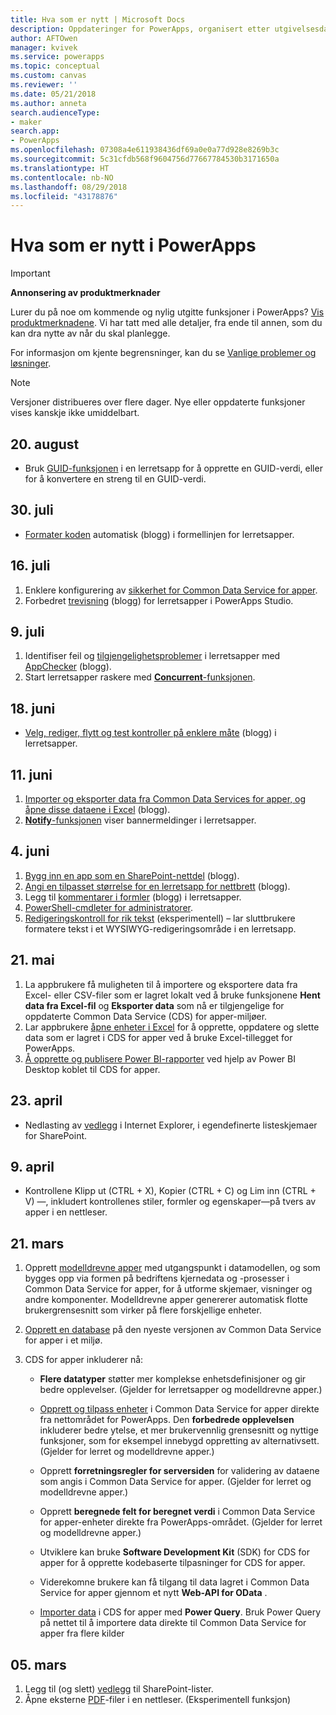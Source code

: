 ```yaml
---
title: Hva som er nytt | Microsoft Docs
description: Oppdateringer for PowerApps, organisert etter utgivelsesdato
author: AFTOwen
manager: kvivek
ms.service: powerapps
ms.topic: conceptual
ms.custom: canvas
ms.reviewer: ''
ms.date: 05/21/2018
ms.author: anneta
search.audienceType:
- maker
search.app:
- PowerApps
ms.openlocfilehash: 07308a4e611938436df69a0e0a77d928e8269b3c
ms.sourcegitcommit: 5c31cfdb568f9604756d77667784530b3171650a
ms.translationtype: HT
ms.contentlocale: nb-NO
ms.lasthandoff: 08/29/2018
ms.locfileid: "43178876"
---
```

# <a name="whats-new-in-powerapps"></a>Hva som er nytt i PowerApps

> [!IMPORTANT]
>
> **Annonsering av produktmerknader**
>
> Lurer du på noe om kommende og nylig utgitte funksjoner i PowerApps?
>[Vis produktmerknadene](https://docs.microsoft.com/business-applications-release-notes/april18/powerapps/overview). Vi har tatt med alle detaljer, fra ende til annen, som du kan dra nytte av når du skal planlegge.

For informasjon om kjente begrensninger, kan du se [Vanlige problemer og løsninger](common-issues-and-resolutions.md).

> [!NOTE]
> Versjoner distribueres over flere dager. Nye eller oppdaterte funksjoner vises kanskje ikke umiddelbart.

## <a name="august-20"></a>20. august
* Bruk [GUID-funksjonen](functions/function-guid.md) i en lerretsapp for å opprette en GUID-verdi, eller for å konvertere en streng til en GUID-verdi.

## <a name="july-30"></a>30. juli

* [Formater koden](https://powerapps.microsoft.com/en-us/blog/automatically-format-your-formula/) automatisk (blogg) i formellinjen for lerretsapper.

## <a name="july-16"></a>16. juli

1. Enklere konfigurering av [sikkerhet for Common Data Service for apper](share-app.md##manage-entity-permissions).
2. Forbedret [trevisning](https://powerapps.microsoft.com/blog/tree-view-now-even-better-with-expand-all-collapse-all-and-more/) (blogg) for lerretsapper i PowerApps Studio.

## <a name="july-9"></a>9. juli

1. Identifiser feil og [tilgjengelighetsproblemer](accessibility-checker.md) i lerretsapper med [AppChecker](https://powerapps.microsoft.com/blog/new-app-checker-helps-you-fix-errors-and-make-accessible-apps/) (blogg).
2. Start lerretsapper raskere med [**Concurrent**-funksjonen](functions/function-concurrent.md).

## <a name="june-18"></a>18. juni

* [Velg, rediger, flytt og test kontroller på enklere måte](https://powerapps.microsoft.com/blog/say-goodbye-to-miss-clicks-on-the-canvas/) (blogg) i lerretsapper.

## <a name="june-11"></a>11. juni

1. [Importer og eksporter data fra Common Data Services for apper, og åpne disse dataene i Excel](https://powerapps.microsoft.com/blog/cds-for-apps-excel-importexport/) (blogg).
1. [**Notify**-funksjonen](functions/function-showerror.md) viser bannermeldinger i lerretsapper.

## <a name="june-4"></a>4. juni

1. [Bygg inn en app som en SharePoint-nettdel](https://powerapps.microsoft.com/blog/embedding-powerapps-in-office-and-beyond/) (blogg).
1. [Angi en tilpasset størrelse for en lerretsapp for nettbrett](https://powerapps.microsoft.com/blog/embedding-powerapps-in-office-and-beyond/) (blogg).
1. Legg til [kommentarer i formler](https://powerapps.microsoft.com/blog/comment-your-powerapps-code/) (blogg) i lerretsapper.
1. [PowerShell-cmdleter for administratorer](https://docs.microsoft.com/powerapps/administrator/powerapps-powershell).
1. [Redigeringskontroll for rik tekst](controls/control-richtexteditor.md) (eksperimentell) – lar sluttbrukere formatere tekst i et WYSIWYG-redigeringsområde i en lerretsapp.

## <a name="may-21"></a>21. mai

1. La appbrukere få muligheten til å importere og eksportere data fra Excel- eller CSV-filer som er lagret lokalt ved å bruke funksjonene **Hent data fra Excel-fil** og **Eksporter data** som nå er tilgjengelige for oppdaterte Common Data Service (CDS) for apper-miljøer. 
1. Lar appbrukere [åpne enheter i Excel](../common-data-service/data-platform-excel-addin.md) for å opprette, oppdatere og slette data som er lagret i CDS for apper ved å bruke Excel-tillegget for PowerApps. 
1. [Å opprette og publisere Power BI-rapporter](../common-data-service/data-platform-powerbi-connector.md) ved hjelp av Power BI Desktop koblet til CDS for apper.

## <a name="april-23"></a>23. april

* Nedlasting av [vedlegg](controls/control-attachments.md) i Internet Explorer, i egendefinerte listeskjemaer for SharePoint.

## <a name="april-9"></a>9. april

* Kontrollene Klipp ut (CTRL + X), Kopier (CTRL + C) og Lim inn (CTRL + V) &mdash;, inkludert kontrollenes stiler, formler og egenskaper&mdash;på tvers av apper i en nettleser.

## <a name="march-21"></a>21. mars

1. Opprett [modelldrevne apper](../model-driven-apps/model-driven-app-overview.md) med utgangspunkt i datamodellen, og som bygges opp via formen på bedriftens kjernedata og -prosesser i Common Data Service for apper, for å utforme skjemaer, visninger og andre komponenter. Modelldrevne apper genererer automatisk flotte brukergrensesnitt som virker på flere forskjellige enheter.
2. [Opprett en database](../../administrator/create-database.md) på den nyeste versjonen av Common Data Service for apper i et miljø.
3. CDS for apper inkluderer nå:

    * **Flere datatyper** støtter mer komplekse enhetsdefinisjoner og gir bedre opplevelser. (Gjelder for lerretsapper og modelldrevne apper.)

    * [Opprett og tilpass enheter](../common-data-service/data-platform-create-entity.md) i Common Data Service for apper direkte fra nettområdet for PowerApps. Den **forbedrede opplevelsen** inkluderer bedre ytelse, et mer brukervennlig grensesnitt og nyttige funksjoner, som for eksempel innebygd oppretting av alternativsett. (Gjelder for lerret og modelldrevne apper.)
    * Opprett **forretningsregler for serversiden** for validering av dataene som angis i Common Data Service for apper. (Gjelder for lerret og modelldrevne apper.)
    * Opprett **beregnede felt for beregnet verdi** i Common Data Service for apper-enheter direkte fra PowerApps-området. (Gjelder for lerret og modelldrevne apper.)  
    * Utviklere kan bruke **Software Development Kit** (SDK) for CDS for apper for å opprette kodebaserte tilpasninger for CDS for apper.
    * Viderekomne brukere kan få tilgang til data lagret i Common Data Service for apper gjennom et nytt **Web-API for OData** .
    * [Importer data](../common-data-service/data-platform-cds-newentity-pq.md) i CDS for apper med **Power Query**. Bruk Power Query på nettet til å importere data direkte til Common Data Service for apper fra flere kilder

## <a name="march-5"></a>05. mars

1. Legg til (og slett) [vedlegg](controls/control-attachments.md) til SharePoint-lister.
2. Åpne eksterne [PDF](controls/control-pdf-viewer.md)-filer i en nettleser. (Eksperimentell funksjon)
